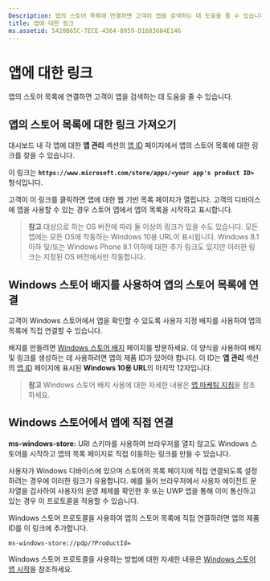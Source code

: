 ```yaml
---
Description: 앱의 스토어 목록에 연결하면 고객이 앱을 검색하는 데 도움을 줄 수 있습니다.
title: 앱에 대한 링크
ms.assetid: 5420B65C-7ECE-4364-8959-D1683684E146
---
```


# 앱에 대한 링크


앱의 스토어 목록에 연결하면 고객이 앱을 검색하는 데 도움을 줄 수 있습니다.

## 앱의 스토어 목록에 대한 링크 가져오기


대시보드 내 각 앱에 대한 **앱 관리** 섹션의 [앱 ID](view-app-identity-details.md) 페이지에서 앱의 스토어 목록에 대한 링크를 찾을 수 있습니다.

이 링크는 **`https://www.microsoft.com/store/apps/<your app's product ID>`** 형식입니다.

고객이 이 링크를 클릭하면 앱에 대한 웹 기반 목록 페이지가 열립니다. 고객의 디바이스에 앱을 사용할 수 있는 경우 스토어 앱에서 앱의 목록을 시작하고 표시합니다.

> **참고** 대상으로 하는 OS 버전에 따라 둘 이상의 링크가 있을 수도 있습니다. 모든 앱에는 모든 OS에 작동하는 Windows 10용 URL이 표시됩니다. Windows 8.1 이하 및/또는 Windows Phone 8.1 이하에 대한 추가 링크도 있지만 이러한 링크는 지정된 OS 버전에서만 작동합니다.

 

## Windows 스토어 배지를 사용하여 앱의 스토어 목록에 연결


고객이 Windows 스토어에서 앱을 확인할 수 있도록 사용자 지정 배지를 사용하여 앱의 목록에 직접 연결할 수 있습니다.

배지를 만들려면 [Windows 스토어 배지](http://go.microsoft.com/fwlink/p/?LinkID=534236) 페이지를 방문하세요. 이 양식을 사용하여 배지 및 링크를 생성하는 데 사용하려면 앱의 제품 ID가 있어야 합니다. 이 ID는 **앱 관리** 섹션의 [앱 ID](view-app-identity-details.md) 페이지에 표시된 **Windows 10용 URL**의 마지막 12자입니다.

> **참고** Windows 스토어 배지 사용에 대한 자세한 내용은 [앱 마케팅 지침](app-marketing-guidelines.md)을 참조하세요.

 

## Windows 스토어에서 앱에 직접 연결


**ms-windows-store:** URI 스키마를 사용하여 브라우저를 열지 않고도 Windows 스토어를 시작하고 앱의 목록 페이지로 직접 이동하는 링크를 만들 수 있습니다.

사용자가 Windows 디바이스에 있으며 스토어의 목록 페이지에 직접 연결되도록 설정하려는 경우에 이러한 링크가 유용합니다. 예를 들어 브라우저에서 사용자 에이전트 문자열을 검사하여 사용자의 운영 체제를 확인한 후 또는 UWP 앱을 통해 이미 통신하고 있는 경우 이 프로토콜을 적용할 수 있습니다.

Windows 스토어 프로토콜을 사용하여 앱의 스토어 목록에 직접 연결하려면 앱의 제품 ID를 이 링크에 추가합니다.

`ms-windows-store://pdp/?ProductId=`

Windows 스토어 프로토콜을 사용하는 방법에 대한 자세한 내용은 [Windows 스토어 앱 시작](https://msdn.microsoft.com/library/windows/apps/mt228343)을 참조하세요.

 

 






<!--HONumber=Mar16_HO1-->


